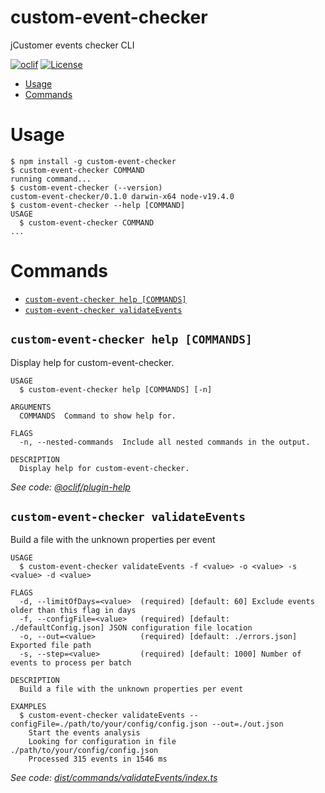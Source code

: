 custom-event-checker
=================

jCustomer events checker CLI

[![oclif](https://img.shields.io/badge/cli-oclif-brightgreen.svg)](https://oclif.io)
[![License](https://img.shields.io/npm/l/oclif-hello-world.svg)](https://github.com/oclif/hello-world/blob/main/package.json)

<!-- toc -->
* [Usage](#usage)
* [Commands](#commands)
<!-- tocstop -->
# Usage
<!-- usage -->
```sh-session
$ npm install -g custom-event-checker
$ custom-event-checker COMMAND
running command...
$ custom-event-checker (--version)
custom-event-checker/0.1.0 darwin-x64 node-v19.4.0
$ custom-event-checker --help [COMMAND]
USAGE
  $ custom-event-checker COMMAND
...
```
<!-- usagestop -->
# Commands
<!-- commands -->
* [`custom-event-checker help [COMMANDS]`](#custom-event-checker-help-commands)
* [`custom-event-checker validateEvents`](#custom-event-checker-validateevents)

## `custom-event-checker help [COMMANDS]`

Display help for custom-event-checker.

```
USAGE
  $ custom-event-checker help [COMMANDS] [-n]

ARGUMENTS
  COMMANDS  Command to show help for.

FLAGS
  -n, --nested-commands  Include all nested commands in the output.

DESCRIPTION
  Display help for custom-event-checker.
```

_See code: [@oclif/plugin-help](https://github.com/oclif/plugin-help/blob/v5.2.9/src/commands/help.ts)_

## `custom-event-checker validateEvents`

Build a file with the unknown properties per event

```
USAGE
  $ custom-event-checker validateEvents -f <value> -o <value> -s <value> -d <value>

FLAGS
  -d, --limitOfDays=<value>  (required) [default: 60] Exclude events older than this flag in days
  -f, --configFile=<value>   (required) [default: ./defaultConfig.json] JSON configuration file location
  -o, --out=<value>          (required) [default: ./errors.json] Exported file path
  -s, --step=<value>         (required) [default: 1000] Number of events to process per batch

DESCRIPTION
  Build a file with the unknown properties per event

EXAMPLES
  $ custom-event-checker validateEvents --configFile=./path/to/your/config/config.json --out=./out.json
    Start the events analysis
    Looking for configuration in file ./path/to/your/config/config.json
    Processed 315 events in 1546 ms
```

_See code: [dist/commands/validateEvents/index.ts](https://github.com/jsinovassin/custom-event-checker/blob/v0.1.0/dist/commands/validateEvents/index.ts)_
<!-- commandsstop -->
